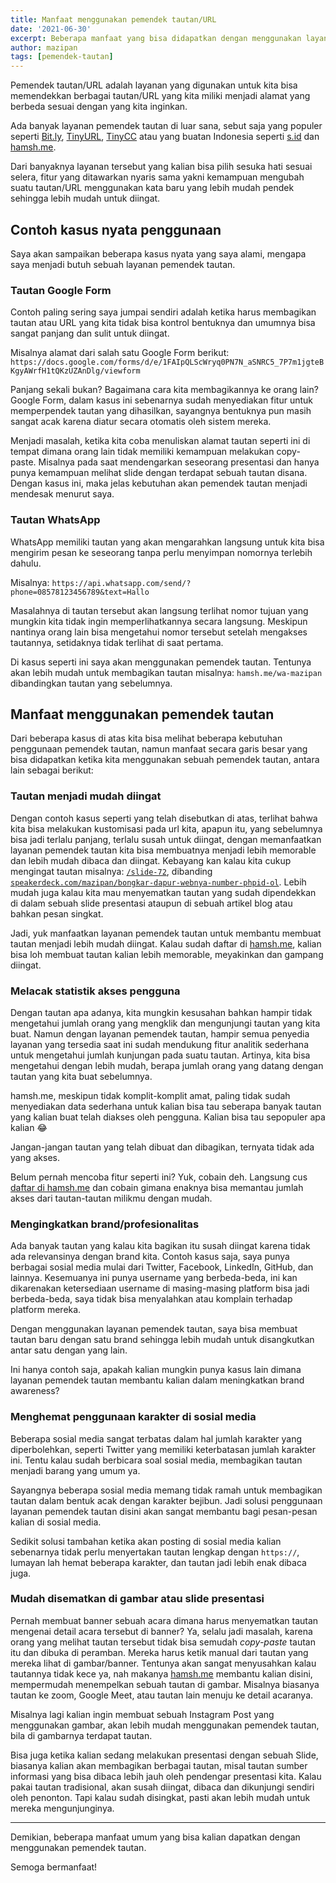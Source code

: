 ```yaml
---
title: Manfaat menggunakan pemendek tautan/URL
date: '2021-06-30'
excerpt: Beberapa manfaat yang bisa didapatkan dengan menggunakan layanan pemendek tautan
author: mazipan
tags: [pemendek-tautan]
---
```


Pemendek tautan/URL adalah layanan yang digunakan untuk kita bisa memendekkan berbagai tautan/URL yang kita miliki menjadi alamat yang berbeda sesuai dengan yang kita inginkan.

Ada banyak layanan pemendek tautan di luar sana, sebut saja yang populer seperti [Bit.ly](https://bit.ly), [TinyURL](https://tinyurl.com/), [TinyCC](https://tiny.cc/) atau yang buatan Indonesia seperti [s.id](https://s.id) dan [hamsh.me](https://hamsh.me).

Dari banyaknya layanan tersebut yang kalian bisa pilih sesuka hati sesuai selera, fitur yang ditawarkan nyaris sama yakni kemampuan mengubah suatu tautan/URL menggunakan kata baru yang lebih mudah pendek sehingga lebih mudah untuk diingat.

## Contoh kasus nyata penggunaan

Saya akan sampaikan beberapa kasus nyata yang saya alami, mengapa saya menjadi butuh sebuah layanan pemendek tautan.

### Tautan Google Form

Contoh paling sering saya jumpai sendiri adalah ketika harus membagikan tautan atau URL yang kita tidak bisa kontrol bentuknya dan umumnya bisa sangat panjang dan sulit untuk diingat.

Misalnya alamat dari salah satu Google Form berikut: `https://docs.google.com/forms/d/e/1FAIpQLScWryq0PN7N_aSNRC5_7P7m1jgteBKgyAWrfH1tQKzUZAnDlg/viewform`

Panjang sekali bukan? Bagaimana cara kita membagikannya ke orang lain? Google Form, dalam kasus ini sebenarnya sudah menyediakan fitur untuk memperpendek tautan yang dihasilkan, sayangnya bentuknya pun masih sangat acak karena diatur secara otomatis oleh sistem mereka.

Menjadi masalah, ketika kita coba menuliskan alamat tautan seperti ini di tempat dimana orang lain tidak memiliki kemampuan melakukan copy-paste.
Misalnya pada saat mendengarkan seseorang presentasi dan hanya punya kemampuan melihat slide dengan terdapat sebuah tautan disana.
Dengan kasus ini, maka jelas kebutuhan akan pemendek tautan menjadi mendesak menurut saya.

### Tautan WhatsApp

WhatsApp memiliki tautan yang akan mengarahkan langsung untuk kita bisa mengirim pesan ke seseorang tanpa perlu menyimpan nomornya terlebih dahulu.

Misalnya: `https://api.whatsapp.com/send/?phone=08578123456789&text=Hallo`

Masalahnya di tautan tersebut akan langsung terlihat nomor tujuan yang mungkin kita tidak ingin memperlihatkannya secara langsung. Meskipun nantinya orang lain bisa mengetahui nomor tersebut setelah mengakses tautannya, setidaknya tidak terlihat di saat pertama.

Di kasus seperti ini saya akan menggunakan pemendek tautan. Tentunya akan lebih mudah untuk membagikan tautan misalnya: `hamsh.me/wa-mazipan` dibandingkan tautan yang sebelumnya.

## Manfaat menggunakan pemendek tautan

Dari beberapa kasus di atas kita bisa melihat beberapa kebutuhan penggunaan pemendek tautan, namun manfaat secara garis besar yang bisa didapatkan ketika kita menggunakan sebuah pemendek tautan, antara lain sebagai berikut:

### Tautan menjadi mudah diingat

Dengan contoh kasus seperti yang telah disebutkan di atas, terlihat bahwa kita bisa melakukan kustomisasi pada url kita, apapun itu, yang sebelumnya bisa jadi terlalu panjang, terlalu susah untuk diingat, dengan memanfaatkan layanan pemendek tautan kita bisa membuatnya menjadi lebih memorable dan lebih mudah dibaca dan diingat.
Kebayang kan kalau kita cukup mengingat tautan misalnya: [`/slide-72`](https://hamsh.me/slide-72), dibanding [`speakerdeck.com/mazipan/bongkar-dapur-webnya-number-phpid-ol`](https://speakerdeck.com/mazipan/bongkar-dapur-webnya-number-phpid-ol).
Lebih mudah juga kalau kita mau menyematkan tautan yang sudah dipendekkan di dalam sebuah slide presentasi ataupun di sebuah artikel blog atau bahkan pesan singkat.

Jadi, yuk manfaatkan layanan pemendek tautan untuk membantu membuat tautan menjadi lebih mudah diingat. Kalau sudah daftar di [hamsh.me](https://hamsh.me), kalian bisa loh membuat tautan kalian lebih memorable, meyakinkan dan gampang diingat.

### Melacak statistik akses pengguna

Dengan tautan apa adanya, kita mungkin kesusahan bahkan hampir tidak mengetahui jumlah orang yang mengklik dan mengunjungi tautan yang kita buat.
Namun dengan layanan pemendek tautan, hampir semua penyedia layanan yang tersedia saat ini sudah mendukung fitur analitik sederhana untuk mengetahui jumlah kunjungan pada suatu tautan.
Artinya, kita bisa mengetahui dengan lebih mudah, berapa jumlah orang yang datang dengan tautan yang kita buat sebelumnya.

hamsh.me, meskipun tidak komplit-komplit amat, paling tidak sudah menyediakan data sederhana untuk kalian bisa tau seberapa banyak tautan yang kalian buat telah diakses oleh pengguna. Kalian bisa tau sepopuler apa kalian 😂

Jangan-jangan tautan yang telah dibuat dan dibagikan, ternyata tidak ada yang akses.

Belum pernah mencoba fitur seperti ini? Yuk, cobain deh. Langsung cus [daftar di hamsh.me](https://hamsh.me/auth/sign-up) dan cobain gimana enaknya bisa memantau jumlah akses dari tautan-tautan milikmu dengan mudah.

### Mengingkatkan brand/profesionalitas

Ada banyak tautan yang kalau kita bagikan itu susah diingat karena tidak ada relevansinya dengan brand kita.
Contoh kasus saja, saya punya berbagai sosial media mulai dari Twitter, Facebook, LinkedIn, GitHub, dan lainnya.
Kesemuanya ini punya username yang berbeda-beda, ini kan dikarenakan ketersediaan username di masing-masing platform bisa jadi berbeda-beda, saya tidak bisa menyalahkan atau komplain terhadap platform mereka.

Dengan menggunakan layanan pemendek tautan, saya bisa membuat tautan baru dengan satu brand sehingga lebih mudah untuk disangkutkan antar satu dengan yang lain.

Ini hanya contoh saja, apakah kalian mungkin punya kasus lain dimana layanan pemendek tautan membantu kalian dalam meningkatkan brand awareness?

### Menghemat penggunaan karakter di sosial media

Beberapa sosial media sangat terbatas dalam hal jumlah karakter yang diperbolehkan, seperti Twitter yang memiliki keterbatasan jumlah karakter ini.
Tentu kalau sudah berbicara soal sosial media, membagikan tautan menjadi barang yang umum ya.

Sayangnya beberapa sosial media memang tidak ramah untuk membagikan tautan dalam bentuk acak dengan karakter bejibun.
Jadi solusi penggunaan layanan pemendek tautan disini akan sangat membantu bagi pesan-pesan kalian di sosial media.

Sedikit solusi tambahan ketika akan posting di sosial media kalian sebenarnya tidak perlu menyertakan tautan lengkap dengan `https://`, lumayan lah hemat beberapa karakter, dan tautan jadi lebih enak dibaca juga.

### Mudah disematkan di gambar atau slide presentasi

Pernah membuat banner sebuah acara dimana harus menyematkan tautan mengenai detail acara tersebut di banner? Ya, selalu jadi masalah, karena orang yang melihat tautan tersebut tidak bisa semudah *copy-paste* tautan itu dan dibuka di peramban.
Mereka harus ketik manual dari tautan yang mereka lihat di gambar/banner. Tentunya akan sangat menyusahkan kalau tautannya tidak kece ya, nah makanya [hamsh.me](https://hamsh.me) membantu kalian disini, mempermudah menempelkan sebuah tautan di gambar. Misalnya biasanya tautan ke zoom, Google Meet, atau tautan lain menuju ke detail acaranya.

Misalnya lagi kalian ingin membuat sebuah Instagram Post yang menggunakan gambar, akan lebih mudah menggunakan pemendek tautan, bila di gambarnya terdapat tautan.

Bisa juga ketika kalian sedang melakukan presentasi dengan sebuah Slide, biasanya kalian akan membagikan berbagai tautan, misal tautan sumber informasi yang bisa dibaca lebih jauh oleh pendengar presentasi kita.
Kalau pakai tautan tradisional, akan susah diingat, dibaca dan dikunjungi sendiri oleh penonton. Tapi kalau sudah disingkat, pasti akan lebih mudah untuk mereka mengunjunginya.

---

Demikian, beberapa manfaat umum yang bisa kalian dapatkan dengan menggunakan pemendek tautan.

Semoga bermanfaat!
